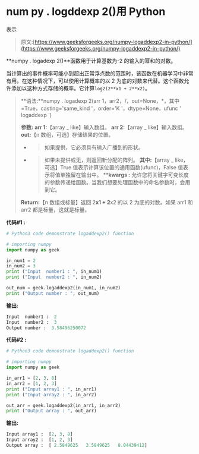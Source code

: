 # num py . logddexp 2()用 Python

表示

> 原文:[https://www.geeksforgeeks.org/numpy-logaddexp2-in-python/](https://www.geeksforgeeks.org/numpy-logaddexp2-in-python/)

**numpy . logadexp 2()**函数用于计算基数为-2 的输入的幂和的对数。

当计算出的事件概率可能小到超出正常浮点数的范围时，该函数在机器学习中非常有用。在这种情况下，可以使用计算概率的以 2 为底的对数来代替。这个函数允许添加以这种方式存储的概率。它计算`log2(2**x1 + 2**x2)`。

> **语法:**numpy . logadexp 2(arr 1，arr2，/，out=None，*，其中=True，casting='same_kind '，order='K '，dtype=None，ufunc ' logaddexp ')
> 
> **参数:**
> **arr 1:**【array _ like】输入数组。
> **arr 2:**【array _ like】输入数组。
> **out:**【n 数组，可选】存储结果的位置。
> - >如果提供，它必须具有输入广播到的形状。
> - >如果未提供或无，则返回新分配的阵列。
> **其中:**【array _ like，可选】True 值表示计算该位置的通用函数(ufunc)，False 值表示将值单独留在输出中。
> ****kwargs :** 允许您将关键字可变长度的参数传递给函数。当我们想要处理函数中的命名参数时，会用到它。
> 
> **Return:**【n 数组或标量】返回 2**x1 + 2**x2 的以 2 为底的对数。如果 arr1 和 arr2 都是标量，这就是标量。

**代码#1 :**

```py
# Python3 code demonstrate logaddexp2() function

# importing numpy
import numpy as geek

in_num1 = 2
in_num2 = 3
print ("Input  number1 : ", in_num1)
print ("Input  number2 : ", in_num2)

out_num = geek.logaddexp2(in_num1, in_num2)
print ("Output number : ", out_num)
```

**输出:**

```py
Input  number1 :  2
Input  number2 :  3
Output number :  3.58496250072

```

**代码#2 :**

```py
# Python3 code demonstrate logaddexp2() function

# importing numpy
import numpy as geek

in_arr1 = [2, 3, 8] 
in_arr2 = [1, 2, 3]
print ("Input array1 : ", in_arr1) 
print ("Input array2 : ", in_arr2)

out_arr = geek.logaddexp2(in_arr1, in_arr2) 
print ("Output array : ", out_arr) 
```

**输出:**

```py
Input array1 :  [2, 3, 8]
Input array2 :  [1, 2, 3]
Output array :  [ 2.5849625   3.5849625   8.04439412]

```